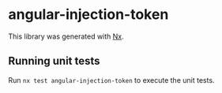# angular-injection-token

This library was generated with [Nx](https://nx.dev).

## Running unit tests

Run `nx test angular-injection-token` to execute the unit tests.

